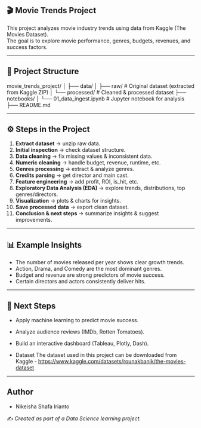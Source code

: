 ## 🎬 Movie Trends Project

This project analyzes movie industry trends using data from Kaggle (The Movies Dataset).  
The goal is to explore movie performance, genres, budgets, revenues, and success factors.

---

## 📂 Project Structure
movie_trends_project/
│
├── data/
│ ├── raw/ # Original dataset (extracted from Kaggle ZIP)
│ └── processed/ # Cleaned & processed dataset
├── notebooks/
│ └── 01_data_ingest.ipynb # Jupyter notebook for analysis
├── README.md


---

## ⚙️ Steps in the Project
1. **Extract dataset** → unzip raw data.  
2. **Initial inspection** → check dataset structure.  
3. **Data cleaning** → fix missing values & inconsistent data.  
4. **Numeric cleaning** → handle budget, revenue, runtime, etc.  
5. **Genres processing** → extract & analyze genres.  
6. **Credits parsing** → get director and main cast.  
7. **Feature engineering** → add profit, ROI, is_hit, etc.  
8. **Exploratory Data Analysis (EDA)** → explore trends, distributions, top genres/directors.  
9. **Visualization** → plots & charts for insights.  
10. **Save processed data** → export clean dataset.  
11. **Conclusion & next steps** → summarize insights & suggest improvements.  

---

## 📊 Example Insights
- The number of movies released per year shows clear growth trends.  
- Action, Drama, and Comedy are the most dominant genres.  
- Budget and revenue are strong predictors of movie success.  
- Certain directors and actors consistently deliver hits.  

---

## 🚀 Next Steps
- Apply machine learning to predict movie success.  
- Analyze audience reviews (IMDb, Rotten Tomatoes).  
- Build an interactive dashboard (Tableau, Plotly, Dash).

- Dataset
The dataset used in this project can be downloaded from Kaggle - https://www.kaggle.com/datasets/rounakbanik/the-movies-dataset

---

## Author
- Nikeisha Shafa Irianto 

✍️ *Created as part of a Data Science learning project.*

